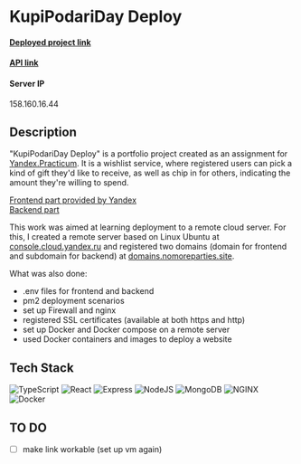 # KupiPodariDay Deploy #

#### [Deployed project link](https://kupipodariday.student.nomoredomains.monster/)
#### [API link](https://api.kupipodariday.student.nomoredomains.monster/)
#### **Server IP** 
158.160.16.44

## Description 
"KupiPodariDay Deploy" is a portfolio project created as an assignment for [Yandex.Practicum](https://practicum.yandex.com/web/ "Web Development Program"). It is a wishlist service, where registered users can pick a kind of gift they'd like to receive, as well as chip in for others, indicating the amount they're willing to spend.

[Frontend part provided by Yandex](https://github.com/daryamakavchik/mesto-project-pair)
</br>
[Backend part](https://github.com/daryamakavchik/kupipodariday-backend)

This work was aimed at learning deployment to a remote cloud server. For this, I created a remote server based on Linux Ubuntu at [console.cloud.yandex.ru](https://console.cloud.yandex.ru/) and registered two domains (domain for frontend and subdomain for backend) at [domains.nomoreparties.site](domains.nomoreparties.site). 

What was also done:
* .env files for frontend and backend
* pm2 deployment scenarios
* set up Firewall and nginx
* registered SSL certificates (available at both https and http)
* set up Docker and Docker compose on a remote server
* used Docker containers and images to deploy a website

## Tech Stack
![TypeScript](https://img.shields.io/badge/TypeScript-007ACC?style=for-the-badge&logo=typescript&logoColor=white)
![React](https://img.shields.io/badge/React-20232A?style=for-the-badge&logo=react&logoColor=61DAFB)
![Express](https://img.shields.io/badge/Express.js-000000?style=for-the-badge&logo=express&logoColor=white)
![NodeJS](https://img.shields.io/badge/Node.js-339933?style=for-the-badge&logo=nodedotjs&logoColor=white)
![MongoDB](https://img.shields.io/badge/MongoDB-4EA94B?style=for-the-badge&logo=mongodb&logoColor=white)
![NGINX](https://img.shields.io/badge/Nginx-009639?style=for-the-badge&logo=nginx&logoColor=white)
![Docker](https://img.shields.io/badge/Docker-2CA5E0?style=for-the-badge&logo=docker&logoColor=white)

## TO DO
- [ ] make link workable (set up vm again)

